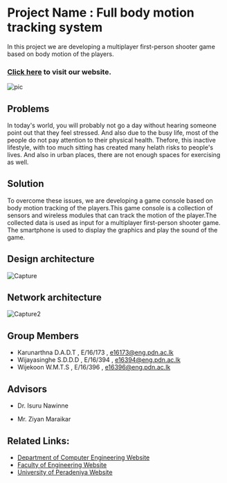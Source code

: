 # Project Name : Full body motion tracking system

In this project we are developing a multiplayer first-person shooter game based on body motion of the players.
### [Click here](https://cepdnaclk.github.io/e16-3yp-full-body-motion-tracking-system/) to visit our website.

![pic](https://user-images.githubusercontent.com/67902627/110009969-c23d2500-7d43-11eb-976d-5c219a31bd9f.jpg)

## Problems

In today's world, you will probably not go a day without hearing someone point out that they feel stressed. And
also due to the busy life, most of the people do not pay attention to their physical health. Thefore, this 
inactive lifestyle, with too much sitting has created many helath risks to people's lives. And also in urban
places, there are not enough spaces for exercising as well.

## Solution

To overcome these issues, we are developing a game console based on body motion tracking of the players.This 
game console is a collection of sensors and wireless modules that can track the motion of the player.The
collected data is used as input for a multiplayer first-person shooter game. The smartphone is used to display
the graphics and play the sound of the game. 

## Design architecture

![Capture](https://user-images.githubusercontent.com/67902627/110010076-e8fb5b80-7d43-11eb-82a8-e9e7614c241b.PNG)

## Network architecture

![Capture2](https://user-images.githubusercontent.com/67902627/110010232-134d1900-7d44-11eb-9b6c-a7716c52786d.PNG)

## Group Members
 - Karunarthna D.A.D.T , E/16/173 , e16173@eng.pdn.ac.lk
 - Wijayasinghe S.D.D.D , E/16/394 , e16394@eng.pdn.ac.lk
 - Wijekoon W.M.T.S , E/16/396 , e16396@eng.pdn.ac.lk

## Advisors

 - Dr. Isuru Nawinne

 - Mr. Ziyan Maraikar

## Related Links:
- [Department of Computer Engineering Website](http://www.ce.pdn.ac.lk/) 
- [Faculty of Engineering Website](https://eng.pdn.ac.lk/) 
- [University of Peradeniya Website](https://www.pdn.ac.lk/)

 
